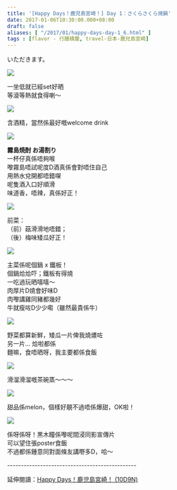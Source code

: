 ```yaml
---
title: '[Happy Days！鹿児島宮崎！] Day 1：さくらさくら焼鍋'
date: 2017-01-06T10:30:00.000+08:00
draft: false
aliases: [ "/2017/01/happy-days-day-1_6.html" ]
tags : [flavor - 行膳積腹, travel-日本-鹿兒島宮崎]
---
```


いただきます。  

![](/images/kojkmi1c1.jpg)

一坐低就已經set好晒  
等滾等熱就食得喇～  

![](/images/kojkmi1c2.jpg)

含酒精，當然係最好嘅welcome drink  

![](/images/kojkmi1c3.jpg)

**霧島焼酎 お湯割り**  
一杯仔真係唔夠喉  
嚟霧島唔試呢度D酒真係會對唔住自己  
用熱水兌開都唔錯㗎  
呢隻酒入口好順滑  
味道香，唔辣，真係好正！  

![](/images/kojkmi1c4.jpg)

前菜：  
（前）菇滑滑地唔錯；  
（後）梅味矮瓜好正！  

![](/images/kojkmi1c.jpg)

主菜係呢個鍋 x 鐵板！  
個鍋烚烚吓；鐵板有得燒  
一吃過玩晒嘻嘻～  
肉厚片D燒會好味D  
肉嚟講雞同豬都幾好  
牛就瘦咗D少少嚡（雖然最貴係牛）  

![](/images/kojkmi1c5.jpg)

野菜都算新鮮，矮瓜一片俾我燒燶咗  
另一片... 烚啦都係  
麵嘛，食唔晒呀，我主要都係食飯  

![](/images/kojkmi1c6.jpg)

滑溜滑溜嘅茶碗蒸～～～  

![](/images/kojkmi1c7.jpg)

甜品係melon，個樣好靚不過唔係爆甜，OK啦！  

![](/images/kojkmi1c8.jpg)

係呀係呀！黒木瞳係嚟呢間浸同影宣傳片  
可以望住張poster食飯  
不過都係鍾意同對面條友講嘢多D，哈～  
  
\-----------------------------------------------  
  
延伸閱讀：[Happy Days！鹿児島宮崎！ (10D9N)](https://hidie.net/kojkmi10d9n/)
